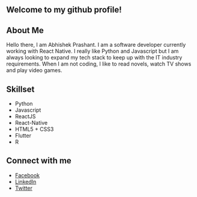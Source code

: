 ## **Welcome to my github profile!**

## **About Me**

Hello there, I am Abhishek Prashant. I am a software developer currently working with React Native. I really like Python and Javascript but I am always looking to expand my tech stack to keep up with the IT industry requirements. When I am not coding, I like to read novels, watch TV shows and play video games.

## **Skillset**
- Python
- Javascript
- ReactJS
- React-Native
- HTML5 + CSS3
- Flutter
- R

## **Connect with me**

- [Facebook](https://www.facebook.com/abhishek.prashant.35728)
- [LinkedIn](https://www.linkedin.com/in/abhishek-prashant-92b152a9/)
- [Twitter](https://twitter.com/The1WhoIsMany)